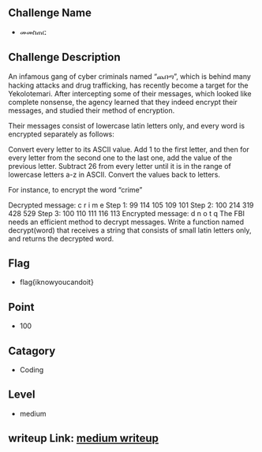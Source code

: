 ## Challenge Name
- መመስጠር
## Challenge Description
An infamous gang of cyber criminals named “ጨበጣ”, which is behind many hacking attacks and drug trafficking, has recently become a target for the Yekolotemari. After intercepting some of their messages, which looked like complete nonsense, the agency learned that they indeed encrypt their messages, and studied their method of encryption.

Their messages consist of lowercase latin letters only, and every word is encrypted separately as follows:

Convert every letter to its ASCII value. Add 1 to the first letter, and then for every letter from the second one to the last one, add the value of the previous letter. Subtract 26 from every letter until it is in the range of lowercase letters a-z in ASCII. Convert the values back to letters.

For instance, to encrypt the word “crime”

Decrypted message:	c	r	i	m	e
Step 1:	            99	114	105	109	101
Step 2:	            100	214	319	428	529
Step 3:         	100	110	111	116	113
Encrypted message:	d	n	o	t	q
The FBI needs an efficient method to decrypt messages. Write a function named decrypt(word) that receives a string that consists of small latin letters only, and returns the decrypted word.

## Flag
- flag{iknowyoucandoit}

## Point 
- 100

## Catagory 
- Coding

## Level
- medium 


## writeup Link: [medium writeup](https://etpandish.medium.com/tts-2023-coding-challenge-walkthrough-9fd155d5655b)
